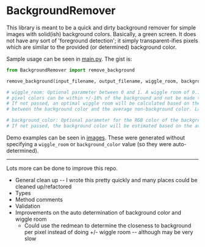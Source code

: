 # BackgroundRemover
This library is meant to be a quick and dirty background remover for simple images with solid(ish) background colors. Basically, a green screen. It does not have any sort of 'foreground detection'; it simply transparent-ifies pixels which are similar to the provided (or determined) background color.

Sample usage can be seen in [main.py](https://github.com/oversizedcanoe/BackgroundRemover/blob/main/main.py). The gist is:

```python
from BackgroundRemover import remove_background

remove_background(input_filename, output_filename, wiggle_room, background_color)

# wiggle_room: Optional parameter between 0 and 1. A wiggle room of 0.1 means that
# pixel colors can be within +/-10% of the background and not be made transparent.
# If not passed, an optimal wiggle room will be calculated based on the contrast
# between the background color and the average non-background color. Larger contrast = larger wiggle room.

# background_color: Optional parameter for the RGB color of the background (i.e. (0,0,0) for white).
# If not passed, the background color will be estimated based on the average color of the top left 5% of the image. 
```

Demo examples can be seen in [images](https://github.com/oversizedcanoe/BackgroundRemover/tree/main/images). These were generated without specifying a `wiggle_room` or `background_color` value (so they were auto-determined).

---
Lots more can be done to improve this repo. 
 - General clean up -- I wrote this pretty quickly and many places could be cleaned up/refactored
 - Types
 - Method comments
 - Validation
 - Improvements on the auto determination of background color and wiggle room
   - Could use the redmean to determine the closeness to background per pixel instead of doing +/- wiggle room -- although may be very slow 
